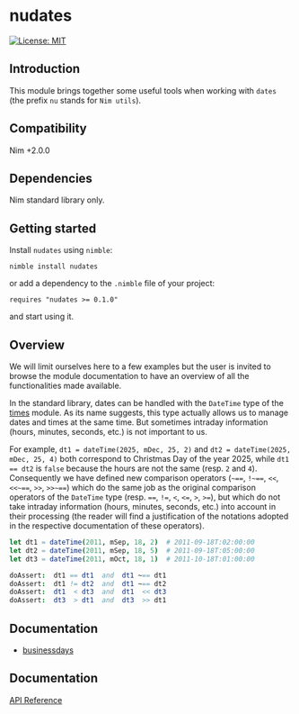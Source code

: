 # nudates

[![License: MIT](https://img.shields.io/badge/License-MIT-blue.svg)](https://opensource.org/licenses/MIT)


## Introduction

This module brings together some useful tools when working 
with `dates` (the prefix `nu` stands for `Nim utils`).


## Compatibility

Nim +2.0.0


## Dependencies

Nim standard library only.


## Getting started

Install `nudates` using `nimble`:

```text
nimble install nudates
```

or add a dependency to the `.nimble` file of your project:

```text
requires "nudates >= 0.1.0"
```

and start using it.


## Overview

We will limit ourselves here to a few examples but the user 
is invited to browse the module documentation to have an 
overview of all the functionalities made available.

In the standard library, dates can be handled with the `DateTime` 
type of the [times][1] module. As its name suggests, this type 
actually allows us to manage dates and times at the same time. 
But sometimes intraday information (hours, minutes, seconds, etc.) 
is not important to us. 

For example, `dt1 = dateTime(2025, mDec, 25, 2)` and 
`dt2 = dateTime(2025, mDec, 25, 4)` both correspond to Christmas Day 
of the year 2025, while `dt1 == dt2` is `false` because the hours are 
not the same (resp. `2` and `4`). Consequently we have defined new 
comparison operators (`~==`, `!~==`, `<<`, `<<~==`, `>>`, `>>~==`) 
which do the same job as the original comparison operators of the
`DateTime` type (resp. `==`, `!=`, `<`, `<=`, `>`, `>=`), but which 
do not take intraday information (hours, minutes, seconds, etc.) into 
account in their processing (the reader will find a justification of 
the notations adopted in the respective documentation of these operators).


```nim
let dt1 = dateTime(2011, mSep, 18, 2)  # 2011-09-18T:02:00:00
let dt2 = dateTime(2011, mSep, 18, 5)  # 2011-09-18T:05:00:00
let dt3 = dateTime(2011, mOct, 18, 1)  # 2011-10-18T:01:00:00

doAssert:  dt1 == dt1  and  dt1 ~== dt1
doAssert:  dt1 != dt2  and  dt1 ~== dt2
doAssert:  dt1  < dt3  and  dt1  << dt3 
doAssert:  dt3  > dt1  and  dt3  >> dt1
```


## Documentation
  - [businessdays](https://github.com/GeK2K/businessdays)

## Documentation

[API Reference](https://gek2k.github.io/nudates/)


[1]: https://nim-lang.org/docs/times.html
